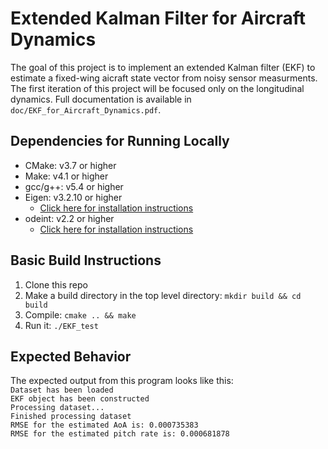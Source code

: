 # Extended Kalman Filter for Aircraft Dynamics

The goal of this project is to implement an extended Kalman filter (EKF) to estimate
a fixed-wing aicraft state vector from noisy sensor measurments.
The first iteration of this project will be focused only on the longitudinal dynamics.
Full documentation is available in `doc/EKF_for_Aircraft_Dynamics.pdf`.

## Dependencies for Running Locally
* CMake: v3.7 or higher
* Make: v4.1 or higher
* gcc/g++: v5.4 or higher
* Eigen: v3.2.10 or higher
  * [Click here for installation instructions](http://eigen.tuxfamily.org/dox/GettingStarted.html)
* odeint: v2.2 or higher
  * [Click here for installation instructions](http://headmyshoulder.github.io/odeint-v2/doc/index.html)

## Basic Build Instructions

1. Clone this repo
2. Make a build directory in the top level directory: `mkdir build && cd build`
3. Compile: `cmake .. && make`
4. Run it: `./EKF_test`

## Expected Behavior
The expected output from this program looks like this: <br />
`Dataset has been loaded` <br />
`EKF object has been constructed` <br />
`Processing dataset...` <br />
`Finished processing dataset` <br />
`RMSE for the estimated AoA is: 0.000735383` <br />
`RMSE for the estimated pitch rate is: 0.000681878` <br />